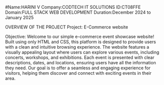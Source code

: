 #Name:HARINI V 
Company:CODTECH IT SOLUTIONS 
ID:CT08FFE
Domain:FULL STACK WEB DEVELOPMENT 
Duration:December 2024 to January 2025

OVERVIEW OF THE PROJECT Project: E-Commerce website

Objective:
     Welcome to our simple e-commerce event showcase website! Built using only HTML and CSS, this platform is designed to provide users with a clean and intuitive browsing experience. The website features a visually appealing layout where users can explore various events, including concerts, workshops, and exhibitions. Each event is presented with clear descriptions, dates, and locations, ensuring users have all the information they need. Our goal is to offer a seamless and engaging experience for visitors, helping them discover and connect with exciting events in their area.
